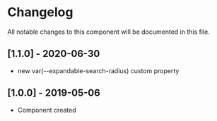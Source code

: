# Changelog
All notable changes to this component will be documented in this file.

## [1.1.0] - 2020-06-30
- new var(--expandable-search-radius) custom property

## [1.0.0] - 2019-05-06
- Component created